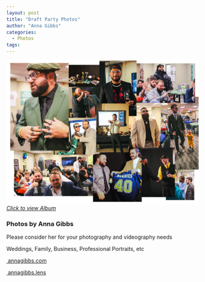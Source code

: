 ```yaml
---
layout: post
title: "Draft Party Photos"
author: "Anna Gibbs"
categories:
  - Photos
tags:
---
```


[![Draft Party](draftnight2324banner.png)*Click to view Album*](https://annagibbsphotovideo.pixieset.com/loldraftparty/)

### Photos by Anna Gibbs
<p>Please consider her for your photography and videography needs</p>
<p>Weddings, Family, Business, Professional Portraits, etc</p>
<script src="https://kit.fontawesome.com/45ec0bc322.js" crossorigin="anonymous"></script>
<p><a href="https://annagibbs.com/"><i class="fa-solid fa-globe"></i>&nbsp;annagibbs.com</a></p>
<p><a href="https://www.instagram.com/annagibbs.lens"><i class="fa-brands fa-instagram"></i>&nbsp;annagibbs.lens</a></p>
